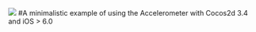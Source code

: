 ![](https://travis-ci.org/MakeSchool/AccelerometerExampleCocos2d.svg?branch=master)
#A minimalistic example of using the Accelerometer with Cocos2d 3.4 and iOS > 6.0
